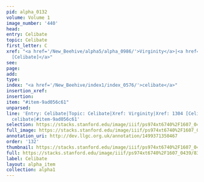 ```yaml
---
pid: alpha_0132
volume: Volume 1
image_number: '440'
head: 
entry: Celibate
topic: Celibate
first_letter: C
xref: "<a href='/New_Beehive/alpha5/alpha_0986/'>Virginity</a>|<a href='/New_Beehive/toc_vol2/toc2_254/'>1304
  [Celibate]</a>"
see: 
page: 
add: 
type: 
index: "<a href='/New_Beehive/index1/index_0576/'>celibate</a>"
insertion_xref: 
insertion: 
item: "#item-9ad056c61"
unparsed: 
line: 'Entry: Celibate|Topic: Celibate|Xref: Virginity|Xref: 1304 [Celibate]|Index:
  celibate|#item-9ad056c61'
selection: https://stacks.stanford.edu/image/iiif/ps974xt6740%2F1607_0439/835,4081,2989,956/full/0/default.jpg
full_image: https://stacks.stanford.edu/image/iiif/ps974xt6740%2F1607_0439/full/full/0/default.jpg
annotation_uri: http://dev.llgc.org.uk/annotation/1499371350467
order: '132'
thumbnail: https://stacks.stanford.edu/image/iiif/ps974xt6740%2F1607_0439/835,4081,600,180/250,/0/default.jpg
full: https://stacks.stanford.edu/image/iiif/ps974xt6740%2F1607_0439/835,4081,2989,956/full/0/default.jpg
label: Celibate
layout: alpha_item
collection: alpha1
---
```

